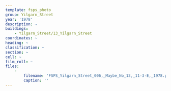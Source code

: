 ```yaml
---
template: fsps_photo
group: Yilgarn_Street
year: '1978'
description: ~
buildings:
    - Yilgarn_Street/13_Yilgarn_Street
coordinates: ~
heading: ~
classification: ~
section: ~
cell: ~
film_roll: ~
files:
    -
        filename: 'FSPS_Yilgarn_Street_006,_Maybe_No_13,_11-3-E,_1978.png'
        caption: ''
---
```

